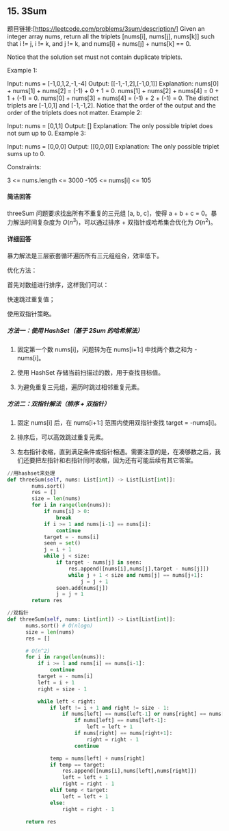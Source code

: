 ## 15. 3Sum

题目链接:[https://leetcode.com/problems/3sum/description/]
Given an integer array nums, return all the triplets [nums[i], nums[j], nums[k]] such that i != j, i != k, and j != k, and nums[i] + nums[j] + nums[k] == 0.

Notice that the solution set must not contain duplicate triplets.

 

Example 1:

Input: nums = [-1,0,1,2,-1,-4]
Output: [[-1,-1,2],[-1,0,1]]
Explanation: 
nums[0] + nums[1] + nums[2] = (-1) + 0 + 1 = 0.
nums[1] + nums[2] + nums[4] = 0 + 1 + (-1) = 0.
nums[0] + nums[3] + nums[4] = (-1) + 2 + (-1) = 0.
The distinct triplets are [-1,0,1] and [-1,-1,2].
Notice that the order of the output and the order of the triplets does not matter.
Example 2:

Input: nums = [0,1,1]
Output: []
Explanation: The only possible triplet does not sum up to 0.
Example 3:

Input: nums = [0,0,0]
Output: [[0,0,0]]
Explanation: The only possible triplet sums up to 0.
 

Constraints:

3 <= nums.length <= 3000
-105 <= nums[i] <= 105

#### 简洁回答
threeSum 问题要求找出所有不重复的三元组 [a, b, c]，使得 a + b + c = 0。暴力解法时间复杂度为 $O(n^3)$，可以通过排序 + 双指针或哈希集合优化为 $O(n^2)$。

#### 详细回答
暴力解法是三层嵌套循环遍历所有三元组组合，效率低下。

优化方法：

首先对数组进行排序，这样我们可以：

快速跳过重复值；

使用双指针策略。

##### 方法一：使用 HashSet（基于 2Sum 的哈希解法）
1. 固定第一个数 nums[i]，问题转为在 nums[i+1:] 中找两个数之和为 -nums[i]。

2. 使用 HashSet 存储当前扫描过的数，用于查找目标值。

3. 为避免重复三元组，遍历时跳过相邻重复元素。

##### 方法二：双指针解法（排序 + 双指针）
1. 固定 nums[i] 后，在 nums[i+1:] 范围内使用双指针查找 target = -nums[i]。

2. 排序后，可以高效跳过重复元素。

3. 左右指针收缩，直到满足条件或指针相遇。需要注意的是，在凑够数之后，我们还要把左指针和右指针同时收缩，因为还有可能后续有其它答案。

```python
//用hashset来处理
def threeSum(self, nums: List[int]) -> List[List[int]]:
        nums.sort()
        res = []
        size = len(nums)
        for i in range(len(nums)):
            if nums[i] > 0:
                break
            if i >= 1 and nums[i-1] == nums[i]:
                continue
            target = - nums[i]
            seen = set()
            j = i + 1
            while j < size:
                if target - nums[j] in seen:
                    res.append([nums[i],nums[j],target - nums[j]])
                    while j + 1 < size and nums[j] == nums[j+1]:
                        j = j + 1
                seen.add(nums[j])
                j = j + 1        
        return res
```

```python
//双指针
def threeSum(self, nums: List[int]) -> List[List[int]]:
      nums.sort() # O(nlogn)
      size = len(nums)
      res = []

      # O(n^2)
      for i in range(len(nums)):
          if i >= 1 and nums[i] == nums[i-1]:
              continue
          target = - nums[i]
          left = i + 1
          right = size - 1

          while left < right:
              if left != i + 1 and right != size - 1:
                  if nums[left] == nums[left-1] or nums[right] == nums[right+1]:
                      if nums[left] == nums[left-1]:
                          left = left + 1
                      if nums[right] == nums[right+1]:
                          right = right - 1
                      continue

              temp = nums[left] + nums[right]
              if temp == target:
                  res.append([nums[i],nums[left],nums[right]])
                  left = left + 1
                  right = right - 1
              elif temp < target:
                  left = left + 1
              else:
                  right = right - 1
      
      return res
```
